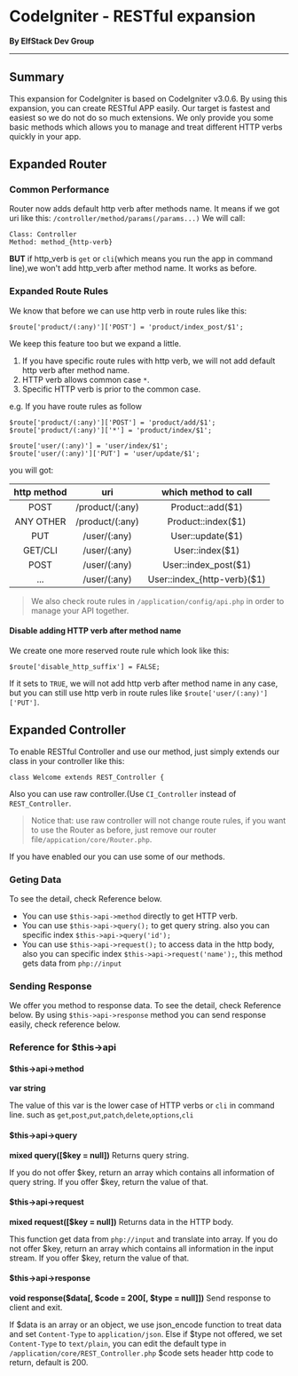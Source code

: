 # CodeIgniter - RESTful expansion
__By ElfStack Dev Group__

---
## Summary
 This expansion for CodeIgniter is based on CodeIgniter v3.0.6.
 By using this expansion, you can create RESTful APP easily.
 Our target is fastest and easiest so we do not do so much extensions. We only provide you some basic methods which allows you to manage and treat different HTTP verbs quickly in your app.

## Expanded Router
### Common Performance
 Router now adds default http verb after methods name.
 It means if we got uri like this:
 `/controller/method/params(/params...)`
 We will call:
```
Class: Controller
Method: method_{http-verb}
```
 __BUT__
 if http_verb is `get` or `cli`(which means you run the app in command line),we won't add http\_verb after method name. It works as before.
### Expanded Route Rules
 We know that before we can use http verb in route rules like this:
```
$route['product/(:any)']['POST'] = 'product/index_post/$1';
```
 We keep this feature too but we expand a little.
1. If you have specific route rules with http verb, we will not add default http verb after method name.
2. HTTP verb allows common case `*`.
3. Specific HTTP verb is prior to the common case.


 e.g.
 If you have route rules as follow
```
$route['product/(:any)']['POST'] = 'product/add/$1';
$route['product/(:any)']['*'] = 'product/index/$1';

$route['user/(:any)'] = 'user/index/$1';
$route['user/(:any)']['PUT'] = 'user/update/$1';
```
 you will got:

| http method | uri | which method to call |
|:----------:|:----------:|:----------:|
| POST | /product/(:any) | Product::add($1) |
| ANY OTHER | /product/(:any) | Product::index($1) |
| PUT | /user/(:any) | User::update($1) |
| GET/CLI | /user/(:any) | User::index($1) |
| POST | /user/(:any) | User::index_post($1) |
| ... | /user/(:any) | User::index_{http-verb}($1) |

> We also check route rules in `/application/config/api.php` in order to manage your API together.

#### Disable adding HTTP verb after method name
 We create one more reserved route rule which look like this:
```
$route['disable_http_suffix'] = FALSE;
```
 If it sets to `TRUE`, we will not add http verb after method name in any case, but you can still use http verb in route rules like `$route['user/(:any)']['PUT']`.

## Expanded Controller
 To enable RESTful Controller and use our method, just simply extends our class in your controller like this:
```
class Welcome extends REST_Controller {
```
 Also you can use raw controller.(Use `CI_Controller` instead of `REST_Controller`.
> Notice that: use raw controller will not change route rules, if you want to use the Router as before, just remove our router file`/appication/core/Router.php`.

 If you have enabled our you can use some of our methods.
### Geting Data
 To see the detail, check Reference below.
* You can use `$this->api->method` directly to get HTTP verb.
* You can use `$this->api->query();` to get query string. also you can specific index `$this->api->query('id');`
* You can use `$this->api->request();` to access data in the http body, also you can specific index `$this->api->request('name');`, this method gets data from `php://input`


### Sending Response
 We offer you method to response data. To see the detail, check Reference below.
 By using `$this->api->response` method you can send response easily, check reference below.

### Reference for $this->api
#### $this->api->method
 __var string__

 The value of this var is the lower case of HTTP verbs or `cli` in command line.
 such as `get`,`post`,`put`,`patch`,`delete`,`options`,`cli`
#### $this->api->query
 __mixed query([$key = null])__
 Returns query string.

 If you do not offer $key, return an array which contains all information of query string.
 If you offer $key, return the value of that.
#### $this->api->request
 __mixed request([$key = null])__
 Returns data in the HTTP body.

 This function get data from `php://input` and translate into array.
 If you do not offer $key, return an array which contains all information in the input stream.
 If you offer $key, return the value of that.
#### $this->api->response
__void response($data[, $code = 200[, $type = null]])__
 Send response to client and exit.

 If $data is an array or an object, we use json_encode function to treat data and set `Content-Type` to `application/json`.
 Else if $type not offered, we set `Content-Type` to `text/plain`, you can edit the default type in `/application/core/REST_Controller.php`
 $code sets header http code to return, default is 200.
